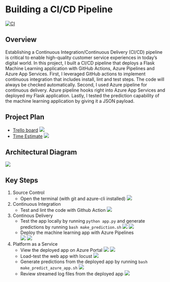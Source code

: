 # Building a CI/CD Pipeline
[![CI](https://github.com/iDataist/Building-a-CI-CD-pipeline/actions/workflows/main.yml/badge.svg)](https://github.com/iDataist/Building-a-CI-CD-pipeline/actions/workflows/main.yml)

## Overview

Establishing a Continuous Integration/Continuous Delivery (CI/CD) pipeline is critical to enable high-quality customer service experiences in today’s digital world. In this project, I built a CI/CD pipeline that deploys a Flask Machine Learning application with GitHub Actions, Azure Pipelines and Azure App Services. First, I leveraged GitHub actions to implement continuous integration that includes install, lint and test steps. The code will always be checked automatically. Second, I used Azure pipeline for continuous delivery. Azure pipeline hooks right into Azure App Services and deployed my Flask application. Lastly, I tested the prediction capability of the machine learning application by giving it a JSON payload. 

## Project Plan

* [Trello board](https://trello.com/invite/b/991rrsp2/557a8a37842cf3151b22957d3173efb5/kanban-template)
    ![](screenshots/trello.png)
* [Time Estimate](https://github.com/iDataist/Building-a-CI-CD-pipeline/blob/main/time_estimate.xlsx)
    ![](screenshots/time.png)

## Architectural Diagram
![](screenshots/architecture_diagram.png)

## Key Steps

1. Source Control
    * Open the terminal (with git and azure-cli installed)
        ![](screenshots/terminal.png)
2. Continuous Integration
    * Test and lint the code with Github Action 
        ![](screenshots/github_actions.png)
3. Continous Delivery
    * Test the app locally by running `python app.py` and generate predictions by running `bash make_prediction.sh`
    ![](screenshots/test_run1.png)
    ![](screenshots/test_run2.png)
    * Deploy the machine learning app with Azure Pipelines  
        ![](screenshots/azure_pipeline1.png)
        ![](screenshots/azure_pipeline2.png)
4. Platform as a Service
    * View the deployed app on Azure Portal
        ![](screenshots/webapp1.png)
        ![](screenshots/webapp2.png)
    * Load-test the web app with locust
        ![](screenshots/locust.png)
    * Generate predictions from the deployed app by running `bash make_predict_azure_app.sh` 
        ![](screenshots/test_run2.png)
    * Review streamed log files from the deployed app
        ![](screenshots/log_stream.png)





